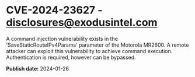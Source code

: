 # CVE-2024-23627 - disclosures@exodusintel.com

A command injection vulnerability exists in the 'SaveStaticRouteIPv4Params' parameter of the Motorola MR2600. A remote attacker can exploit this vulnerability to achieve command execution. Authentication is required, however can be bypassed.

**Publish date:** 2024-01-26
